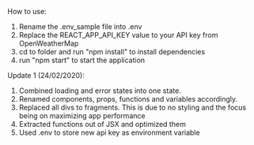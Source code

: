 How to use:

1. Rename the .env_sample file into .env
2. Replace the REACT_APP_API_KEY value to your API key from OpenWeatherMap
3. cd to folder and run "npm install" to install dependencies
4. run "npm start" to start the application

Update 1 (24/02/2020):

1. Combined loading and error states into one state.
2. Renamed components, props, functions and variables accordingly.
3. Replaced all divs to fragments. This is due to no styling and the focus being on maximizing app performance
4. Extracted functions out of JSX and optimized them
5. Used .env to store new api key as environment variable
